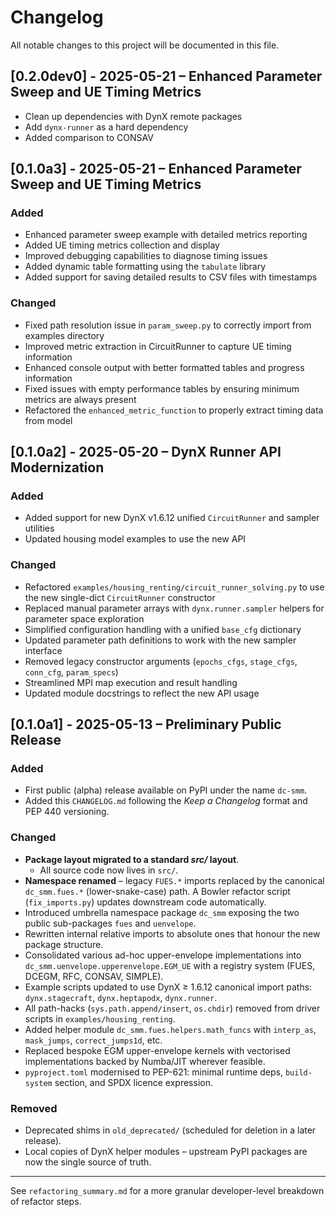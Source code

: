 # Changelog

All notable changes to this project will be documented in this file.

## [0.2.0dev0] - 2025-05-21 – Enhanced Parameter Sweep and UE Timing Metrics

* Clean up dependencies with DynX remote packages
* Add `dynx-runner` as a hard dependency
* Added comparison to CONSAV



## [0.1.0a3] - 2025-05-21 – Enhanced Parameter Sweep and UE Timing Metrics

### Added
* Enhanced parameter sweep example with detailed metrics reporting
* Added  UE timing metrics collection and display
* Improved debugging capabilities to diagnose timing issues
* Added dynamic table formatting using the `tabulate` library
* Added support for saving detailed results to CSV files with timestamps

### Changed
* Fixed path resolution issue in `param_sweep.py` to correctly import from examples directory
* Improved metric extraction in CircuitRunner to capture UE timing information
* Enhanced console output with better formatted tables and progress information
* Fixed issues with empty performance tables by ensuring minimum metrics are always present
* Refactored the `enhanced_metric_function` to properly extract timing data from model

## [0.1.0a2] - 2025-05-20 – DynX Runner API Modernization

### Added
* Added support for new DynX v1.6.12 unified `CircuitRunner` and sampler utilities
* Updated housing model examples to use the new API

### Changed
* Refactored `examples/housing_renting/circuit_runner_solving.py` to use the new single-dict `CircuitRunner` constructor
* Replaced manual parameter arrays with `dynx.runner.sampler` helpers for parameter space exploration
* Simplified configuration handling with a unified `base_cfg` dictionary
* Updated parameter path definitions to work with the new sampler interface
* Removed legacy constructor arguments (`epochs_cfgs`, `stage_cfgs`, `conn_cfg`, `param_specs`)
* Streamlined MPI map execution and result handling
* Updated module docstrings to reflect the new API usage

## [0.1.0a1] - 2025-05-13 – Preliminary Public Release

### Added
* First public (alpha) release available on PyPI under the name `dc-smm`.
* Added this `CHANGELOG.md` following the *Keep a Changelog* format and PEP 440 versioning.

### Changed
* **Package layout migrated to a standard *src/* layout**.
  * All source code now lives in `src/`.
* **Namespace renamed** – legacy `FUES.*` imports replaced by the canonical
  `dc_smm.fues.*` (lower-snake-case) path.  A Bowler refactor script
  (`fix_imports.py`) updates downstream code automatically.
* Introduced umbrella namespace package `dc_smm` exposing the two public
  sub-packages `fues` and `uenvelope`.
* Rewritten internal relative imports to absolute ones that honour the new
  package structure.
* Consolidated various ad-hoc upper-envelope implementations into
  `dc_smm.uenvelope.upperenvelope.EGM_UE` with a registry system
  (FUES, DCEGM, RFC, CONSAV, SIMPLE).
* Example scripts updated to use DynX ≥ 1.6.12 canonical import paths:
  `dynx.stagecraft`, `dynx.heptapodx`, `dynx.runner`.
* All path-hacks (`sys.path.append/insert`, `os.chdir`) removed from driver
  scripts in `examples/housing_renting`.
* Added helper module `dc_smm.fues.helpers.math_funcs` with
  `interp_as`, `mask_jumps`, `correct_jumps1d`, etc.
* Replaced bespoke EGM upper-envelope kernels with vectorised implementations
  backed by Numba/JIT wherever feasible.
* `pyproject.toml` modernised to PEP-621:  minimal runtime deps, `build-system`
  section, and SPDX licence expression.

### Removed
* Deprecated shims in `old_deprecated/` (scheduled for deletion in a later
  release).
* Local copies of DynX helper modules – upstream PyPI packages are now the
  single source of truth.

---

See `refactoring_summary.md` for a more granular developer-level breakdown of
refactor steps. 